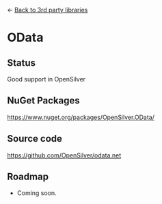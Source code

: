 ← [Back to 3rd party libraries](/docs/9/67)
# OData

## Status

Good support in OpenSilver

## NuGet Packages

https://www.nuget.org/packages/OpenSilver.OData/

## Source code

https://github.com/OpenSilver/odata.net

## Roadmap

- Coming soon.